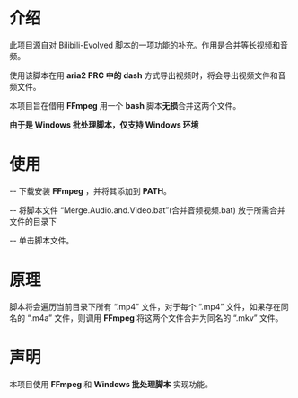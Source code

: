 # 介绍

此项目源自对 [Bilibili-Evolved](https://github.com/the1812/Bilibili-Evolved) 脚本的一项功能的补充。作用是合并等长视频和音频。

使用该脚本在用 **aria2 PRC 中的 dash** 方式导出视频时，将会导出视频文件和音频文件。

本项目旨在借用 **FFmpeg** 用一个 **bash** 脚本**无损**合并这两个文件。

**由于是 Windows 批处理脚本，仅支持 Windows 环境**

# 使用

-- 下载安装 **FFmpeg** ，并将其添加到 **PATH**。

-- 将脚本文件 “Merge.Audio.and.Video.bat”(合并音频视频.bat) 放于所需合并文件的目录下

-- 单击脚本文件。

# 原理

脚本将会遍历当前目录下所有 “.mp4” 文件，对于每个 “.mp4” 文件，如果存在同名的 “.m4a” 文件，则调用 **FFmpeg** 将这两个文件合并为同名的 “.mkv” 文件。

# 声明

本项目使用 **FFmpeg** 和 **Windows 批处理脚本** 实现功能。
